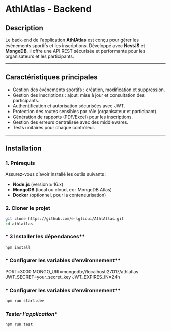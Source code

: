 # **AthlAtlas - Backend**

## **Description**
Le back-end de l'application **AthlAtlas** est conçu pour gérer les événements sportifs et les inscriptions. Développé avec **NestJS** et **MongoDB**, il offre une API REST sécurisée et performante pour les organisateurs et les participants.

---

## **Caractéristiques principales**
- Gestion des événements sportifs : création, modification et suppression.
- Gestion des inscriptions : ajout, mise à jour et consultation des participants.
- Authentification et autorisation sécurisées avec JWT.
- Protection des routes sensibles par rôle (organisateur et participant).
- Génération de rapports (PDF/Excel) pour les inscriptions.
- Gestion des erreurs centralisée avec des middlewares.
- Tests unitaires pour chaque contrôleur.

---

## **Installation**

### **1. Prérequis**
Assurez-vous d’avoir installé les outils suivants :
- **Node.js** (version ≥ 16.x)
- **MongoDB** (local ou cloud, ex : MongoDB Atlas)
- **Docker** (optionnel, pour la conteneurisation)

### **2. Cloner le projet**
```bash
git clone https://github.com/e-lglioui/AthlAtlas.git
cd athlatlas
```
### * 3 Installer les dépendances**
```bash
npm install
```
### * Configurer les variables d’environnement**
PORT=3000
MONGO_URI=mongodb://localhost:27017/athlatlas
JWT_SECRET=your_secret_key
JWT_EXPIRES_IN=24h

### * Configurer les variables d’environnement**
```bash
npm run start:dev
```
### *Tester l'application**
```bash
npm run test
```
